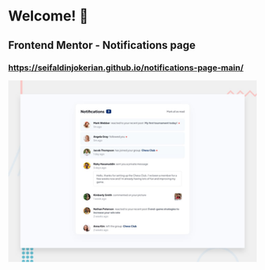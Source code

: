 # Welcome! 👋
## Frontend Mentor - Notifications page
### https://seifaldinjokerian.github.io/notifications-page-main/
![Design preview for the Notifications page coding challenge](./design/desktop-preview.jpg)
